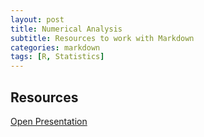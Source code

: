 ```yaml
---
layout: post
title: Numerical Analysis
subtitle: Resources to work with Markdown
categories: markdown
tags: [R, Statistics]
---
```


## Resources

<a href="[../subfiles/ProReport-6_compressed.pdf](https://rathin5082.github.io/subfiles/ProReport-6_compressed.pdf)" target="_blank">Open Presentation</a>

